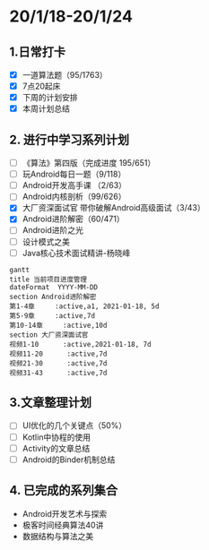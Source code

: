 # 20/1/18-20/1/24

## 1.日常打卡

* [x] 一道算法题（95/1763） 
* [x] 7点20起床
* [x] 下周的计划安排
* [x] 本周计划总结

## 2. 进行中学习系列计划

* [ ] 《算法》第四版（完成进度 195/651）
* [ ] 玩Android每日一题（9/118）
* [ ] Android开发高手课 （2/63）
* [ ] Android内核剖析（99/626）
* [x] 大厂资深面试官 带你破解Android高级面试（3/43）
* [x] Android进阶解密（60/471）
* [ ] Android进阶之光
* [ ] 设计模式之美
* [ ] Java核心技术面试精讲-杨晓峰

```text
gantt
title 当前项目进度管理
dateFormat  YYYY-MM-DD
section Android进阶解密
第1-4章     :active,a1, 2021-01-18, 5d
第5-9章     :active,7d
第10-14章     :active,10d
section 大厂资深面试官
视频1-10      :active,2021-01-18, 7d
视频11-20      :active,7d
视频21-30      :active,7d
视频31-43      :active,7d
```

## 3.文章整理计划

* [ ] UI优化的几个关键点（50%）
* [ ] Kotlin中协程的使用
* [ ] Activity的文章总结
* [ ] Android的Binder机制总结

## 4. 已完成的系列集合

* Android开发艺术与探索
* 极客时间经典算法40讲
* 数据结构与算法之美

